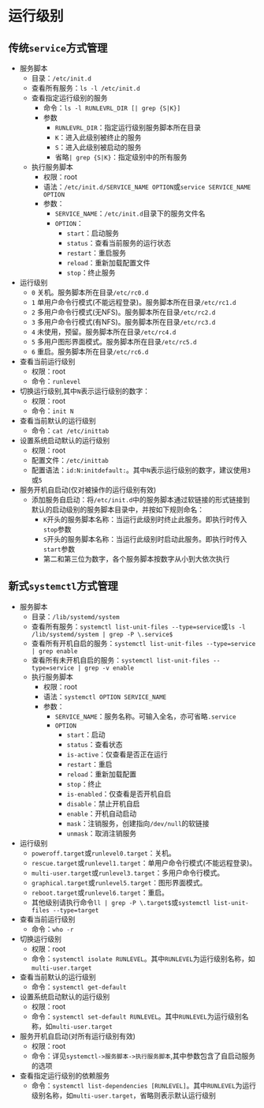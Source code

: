# 运行级别

## 传统`service`方式管理
* 服务脚本
    * 目录：`/etc/init.d`
    * 查看所有服务：`ls -l /etc/init.d`
    * 查看指定运行级别的服务
        * 命令：`ls -l RUNLEVRL_DIR [| grep {S|K}]`
        * 参数
            * `RUNLEVRL_DIR`：指定运行级别服务脚本所在目录
            * `K`：进入此级别被终止的服务
            * `S`：进入此级别被启动的服务
            * 省略`| grep {S|K}`：指定级别中的所有服务
    * 执行服务脚本
        * 权限：root
        * 语法：`/etc/init.d/SERVICE_NAME OPTION`或`service SERVICE_NAME OPTION`
        * 参数：
            * `SERVICE_NAME`：`/etc/init.d`目录下的服务文件名
            * `OPTION`：
                * `start`：启动服务
                * `status`：查看当前服务的运行状态
                * `restart`：重启服务
                * `reload`：重新加载配置文件
                * `stop`：终止服务
* 运行级别
    * `0` 关机。服务脚本所在目录`/etc/rc0.d`
    * `1` 单用户命令行模式(不能远程登录)。服务脚本所在目录`/etc/rc1.d`
    * `2` 多用户命令行模式(无NFS)。服务脚本所在目录`/etc/rc2.d`
    * `3` 多用户命令行模式(有NFS)。服务脚本所在目录`/etc/rc3.d`
    * `4` 未使用，预留。服务脚本所在目录`/etc/rc4.d`
    * `5` 多用户图形界面模式。服务脚本所在目录`/etc/rc5.d`
    * `6` 重启。服务脚本所在目录`/etc/rc6.d`
* 查看当前运行级别
    * 权限：root
    * 命令：`runlevel`
* 切换运行级别,其中`N`表示运行级别的数字：
    * 权限：root
    * 命令：`init N`
* 查看当前默认的运行级别
    * 命令：`cat /etc/inittab`
* 设置系统启动默认的运行级别
    * 权限：root 
    * 配置文件：`/etc/inittab`
    * 配置语法：`id:N:initdefault:`。其中`N`表示运行级别的数字，建议使用`3`或`5`
* 服务开机自启动(仅对被操作的运行级别有效) 
    * 添加服务自启动：将`/etc/init.d`中的服务脚本通过软链接的形式链接到默认的启动级别的服务脚本目录中，并按如下规则命名：
        * `K`开头的服务脚本名称：当运行此级别时终止此服务。即执行时传入`stop`参数
        * `S`开头的服务脚本名称：当运行此级别时启动此服务。即执行时传入`start`参数
        * 第二和第三位为数字，各个服务脚本按数字从小到大依次执行

## 新式`systemctl`方式管理
* 服务脚本
    * 目录：`/lib/systemd/system`
    * 查看所有服务：`systemctl list-unit-files --type=service`或`ls -l /lib/systemd/system | grep -P \.service$`
    * 查看所有开机自启的服务：`systemctl list-unit-files --type=service | grep enable`
    * 查看所有未开机自启的服务：`systemctl list-unit-files --type=service | grep -v enable`
    * 执行服务脚本
        * 权限：root
        * 语法：`systemctl OPTION SERVICE_NAME`
        * 参数：
            * `SERVICE_NAME`：服务名称。可输入全名，亦可省略`.service`
            * `OPTION`
                * `start`：启动
                * `status`：查看状态
                * `is-active`：仅查看是否正在运行
                * `restart`：重启
                * `reload`：重新加载配置
                * `stop`：终止
                * `is-enabled`：仅查看是否开机自启
                * `disable`：禁止开机自启
                * `enable`：开机自动启动
                * `mask`：注销服务，创建指向`/dev/null`的软链接
                * `unmask`：取消注销服务
* 运行级别
    * `poweroff.target`或`runlevel0.target`：关机。
    * `rescue.target`或`runlevel1.target`：单用户命令行模式(不能远程登录)。
    * `multi-user.target`或`runlevel3.target`：多用户命令行模式。
    * `graphical.target`或`runlevel5.target`：图形界面模式。
    * `reboot.target`或`runlevel6.target`：重启。
    * 其他级别请执行命令`ll | grep -P \.target$`或`systemctl list-unit-files --type=target`
* 查看当前运行级别
    * 命令：`who -r`
* 切换运行级别 
    * 权限：root 
    * 命令：`systemctl isolate RUNLEVEL`。其中`RUNLEVEL`为运行级别名称，如`multi-user.target`
* 查看当前默认的运行级别
    * 命令：`systemctl get-default`
* 设置系统启动默认的运行级别 
    * 权限：root 
    * 命令：`systemctl set-default RUNLEVEL`。其中`RUNLEVEL`为运行级别名称，如`multi-user.target`
* 服务开机自启动(对所有运行级别有效)
    * 权限：root
    * 命令：详见`systemctl->服务脚本->执行服务脚本`,其中参数包含了自启动服务的选项 
* 查看指定运行级别的依赖服务
    * 命令：`systemctl list-dependencies [RUNLEVEL]`。其中`RUNLEVEL`为运行级别名称，如`multi-user.target`，省略则表示默认运行级别
